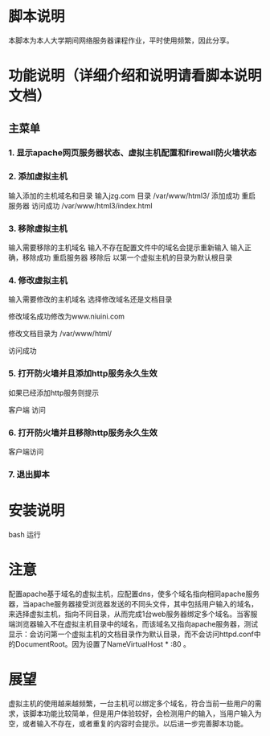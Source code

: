 # 脚本说明
本脚本为本人大学期间网络服务器课程作业，平时使用频繁，因此分享。
# 功能说明（详细介绍和说明请看脚本说明文档）
## 主菜单
### 1.	显示apache网页服务器状态、虚拟主机配置和firewall防火墙状态
### 2.	添加虚拟主机
输入添加的主机域名和目录 输入jzg.com 目录 /var/www/html3/
添加成功 重启服务器
访问成功 /var/www/html3/index.html
### 3.	移除虚拟主机
输入需要移除的主机域名
输入不存在配置文件中的域名会提示重新输入
输入正确，移除成功 重启服务器
移除后 以第一个虚拟主机的目录为默认根目录
 
### 4.	修改虚拟主机
输入需要修改的主机域名
 选择修改域名还是文档目录
 
修改域名成功修改为www.niuini.com
 
修改文档目录为 /var/www/html/
 
访问成功
 
### 5.	打开防火墙并且添加http服务永久生效
 
如果已经添加http服务则提示
 
客户端 访问
 
### 6.	打开防火墙并且移除http服务永久生效
 
客户端访问
 
### 7.	退出脚本

# 安装说明
bash 运行
# 注意
配置apache基于域名的虚拟主机，应配置dns，使多个域名指向相同apache服务器，当apache服务器接受浏览器发送的不同头文件，其中包括用户输入的域名，来选择虚拟主机，指向不同目录，从而完成1台web服务器绑定多个域名。当客服端浏览器输入不在虚拟主机目录中的域名，而该域名又指向apache服务器，测试显示：会访问第一个虚拟主机的文档目录作为默认目录，而不会访问httpd.conf中的DocumentRoot。因为设置了NameVirtualHost * :80 。
# 展望
虚拟主机的使用越来越频繁，一台主机可以绑定多个域名，符合当前一些用户的需求，该脚本功能比较简单，但是用户体验较好，会检测用户的输入，当用户输入为空，或者输入不存在，或者重复的内容时会提示。以后进一步完善脚本功能。
